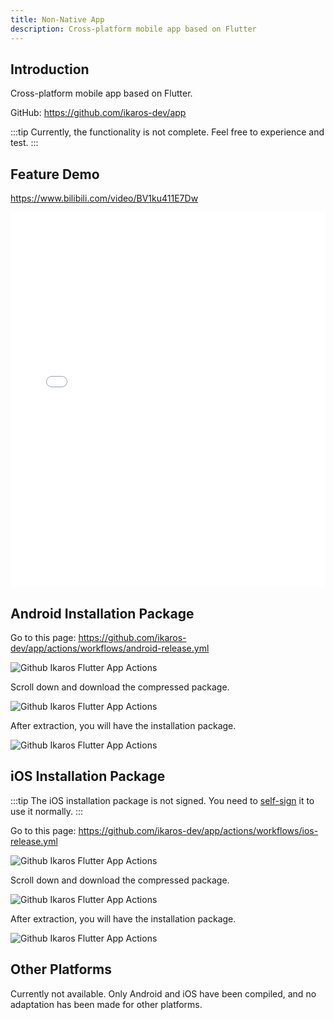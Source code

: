 ```yaml
---
title: Non-Native App
description: Cross-platform mobile app based on Flutter
---
```


## Introduction

Cross-platform mobile app based on Flutter.

GitHub: <https://github.com/ikaros-dev/app>

:::tip
Currently, the functionality is not complete. Feel free to experience and test.
:::

## Feature Demo

<https://www.bilibili.com/video/BV1ku411E7Dw>

<iframe src="//player.bilibili.com/player.html?aid=532195227&bvid=BV1ku411E7Dw&cid=1231958328&page=1&autoplay=0" scrolling="no" border="0" frameborder="no" framespacing="0" allowfullscreen="true" width='100%' height='600px'> </iframe>

## Android Installation Package

Go to this page: <https://github.com/ikaros-dev/app/actions/workflows/android-release.yml>

![Github Ikaros Flutter App Actions](/img/getting-started-install-flutter-app/Snipaste_2023-07-30_12-27-53.png)

Scroll down and download the compressed package.

![Github Ikaros Flutter App Actions](/img/getting-started-install-flutter-app/Snipaste_2023-07-30_12-31-38.png)

After extraction, you will have the installation package.

![Github Ikaros Flutter App Actions](/img/getting-started-install-flutter-app/Snipaste_2023-07-30_12-34-29.png)

## iOS Installation Package

:::tip
The iOS installation package is not signed. You need to [self-sign](https://bing.com/search?q=ios%E8%87%AA%E7%AD%BE&ensearch=1) it to use it normally.
:::

Go to this page: <https://github.com/ikaros-dev/app/actions/workflows/ios-release.yml>

![Github Ikaros Flutter App Actions](/img/getting-started-install-flutter-app/Snipaste_2023-07-30_12-40-35.png)

Scroll down and download the compressed package.

![Github Ikaros Flutter App Actions](/img/getting-started-install-flutter-app/Snipaste_2023-07-30_12-41-09.png)

After extraction, you will have the installation package.

![Github Ikaros Flutter App Actions](/img/getting-started-install-flutter-app/Snipaste_2023-07-30_12-44-00.png)

## Other Platforms

Currently not available. Only Android and iOS have been compiled, and no adaptation has been made for other platforms.
